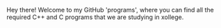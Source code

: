 Hey there! Welcome to my GitHub 'programs', where you can find all the required C++ and C programs that we are studying in xollege.

